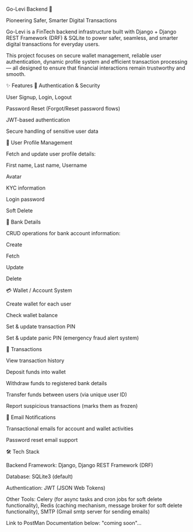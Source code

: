 Go-Levi Backend 🚀

Pioneering Safer, Smarter Digital Transactions

Go-Levi is a FinTech backend infrastructure built with Django + Django REST Framework (DRF) & SQLite to power safer, seamless, and smarter digital transactions for everyday users.

This project focuses on secure wallet management, reliable user authentication, dynamic profile system and efficient transaction processing — all designed to ensure that financial interactions remain trustworthy and smooth.


✨ Features
🔑 Authentication & Security

   User Signup, Login, Logout

   Password Reset (Forgot/Reset password flows)

   JWT-based authentication

   Secure handling of sensitive user data

👤 User Profile Management

   Fetch and update user profile details:

   First name, Last name, Username

   Avatar

   KYC information

   Login password

   Soft Delete

🏦 Bank Details

   CRUD operations for bank account information:

   Create

   Fetch

   Update

   Delete

💳 Wallet / Account System

   Create wallet for each user

   Check wallet balance

   Set & update transaction PIN

   Set & update panic PIN (emergency fraud alert system)

💸 Transactions

   View transaction history

   Deposit funds into wallet

   Withdraw funds to registered bank details

   Transfer funds between users (via unique user ID)

   Report suspicious transactions (marks them as frozen)

📧 Email Notifications

   Transactional emails for account and wallet activities

   Password reset email support

🛠 Tech Stack

   Backend Framework: Django, Django REST Framework (DRF)

   Database: SQLite3 (default)

   Authentication: JWT (JSON Web Tokens)

   Other Tools: 
   Celery (for async tasks and cron jobs for soft delete functionality), 
   Redis (caching mechanism, message broker for soft delete functionality), 
   SMTP (Gmail smtp server for sending emails)


Link to PostMan Documentation below:
"coming soon"...
